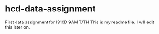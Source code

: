 # hcd-data-assignment
First data assignment for I310D 9AM T/TH
This is my readme file. I will edit this later on. 
